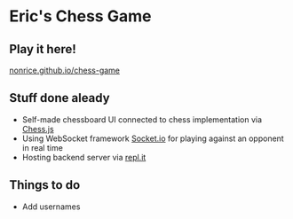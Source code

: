 # Eric's Chess Game

## Play it here!
[nonrice.github.io/chess-game](https://nonrice.github.io/chess-game)

## Stuff done aleady
- Self-made chessboard UI connected to chess implementation via [Chess.js](https://github.com/jhlywa/chess.js)
- Using WebSocket framework [Socket.io](https://github.com/socketio/socket.io) for playing against an opponent in real time 
- Hosting backend server via [repl.it](https://repl.it)

## Things to do
- Add usernames 

